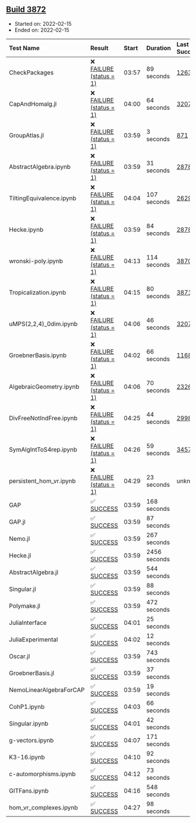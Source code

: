 ## [Build 3872](https://oscarci.mathematik.uni-kl.de/job/oscar-stable/3872/)

* Started on: 2022-02-15
* Ended on: 2022-02-15

| Test Name    | Result | Start | Duration | Last Success | First Failure |
|:-------------|:-------|:------|:---------|:-------------|:--------------|
| CheckPackages | ❌ [FAILURE (status = 1)](https://oscarci.mathematik.uni-kl.de/job/oscar-stable/3872/artifact/logs/build-3872/CheckPackages.log) | 03:57 | 89 seconds | [1263](https://oscarci.mathematik.uni-kl.de/job/oscar-stable/1263/) | [1264](https://oscarci.mathematik.uni-kl.de/job/oscar-stable/1264/) |
| CapAndHomalg.jl | ❌ [FAILURE (status = 1)](https://oscarci.mathematik.uni-kl.de/job/oscar-stable/3872/artifact/logs/build-3872/CapAndHomalg.jl.log) | 04:00 | 64 seconds | [3207](https://oscarci.mathematik.uni-kl.de/job/oscar-stable/3207/) | [3208](https://oscarci.mathematik.uni-kl.de/job/oscar-stable/3208/) |
| GroupAtlas.jl | ❌ [FAILURE (status = 1)](https://oscarci.mathematik.uni-kl.de/job/oscar-stable/3872/artifact/logs/build-3872/GroupAtlas.jl.log) | 03:59 | 3 seconds | [871](https://oscarci.mathematik.uni-kl.de/job/oscar-stable/871/) | [872](https://oscarci.mathematik.uni-kl.de/job/oscar-stable/872/) |
| AbstractAlgebra.ipynb | ❌ [FAILURE (status = 1)](https://oscarci.mathematik.uni-kl.de/job/oscar-stable/3872/artifact/logs/build-3872/AbstractAlgebra.ipynb.log) | 03:59 | 31 seconds | [2878](https://oscarci.mathematik.uni-kl.de/job/oscar-stable/2878/) | [2879](https://oscarci.mathematik.uni-kl.de/job/oscar-stable/2879/) |
| TiltingEquivalence.ipynb | ❌ [FAILURE (status = 1)](https://oscarci.mathematik.uni-kl.de/job/oscar-stable/3872/artifact/logs/build-3872/TiltingEquivalence.ipynb.log) | 04:04 | 107 seconds | [2629](https://oscarci.mathematik.uni-kl.de/job/oscar-stable/2629/) | [2630](https://oscarci.mathematik.uni-kl.de/job/oscar-stable/2630/) |
| Hecke.ipynb | ❌ [FAILURE (status = 1)](https://oscarci.mathematik.uni-kl.de/job/oscar-stable/3872/artifact/logs/build-3872/Hecke.ipynb.log) | 03:59 | 84 seconds | [2878](https://oscarci.mathematik.uni-kl.de/job/oscar-stable/2878/) | [2879](https://oscarci.mathematik.uni-kl.de/job/oscar-stable/2879/) |
| wronski-poly.ipynb | ❌ [FAILURE (status = 1)](https://oscarci.mathematik.uni-kl.de/job/oscar-stable/3872/artifact/logs/build-3872/wronski-poly.ipynb.log) | 04:13 | 114 seconds | [3870](https://oscarci.mathematik.uni-kl.de/job/oscar-stable/3870/) | [3871](https://oscarci.mathematik.uni-kl.de/job/oscar-stable/3871/) |
| Tropicalization.ipynb | ❌ [FAILURE (status = 1)](https://oscarci.mathematik.uni-kl.de/job/oscar-stable/3872/artifact/logs/build-3872/Tropicalization.ipynb.log) | 04:15 | 80 seconds | [3871](https://oscarci.mathematik.uni-kl.de/job/oscar-stable/3871/) | [3872](https://oscarci.mathematik.uni-kl.de/job/oscar-stable/3872/) |
| uMPS(2,2,4)_0dim.ipynb | ❌ [FAILURE (status = 1)](https://oscarci.mathematik.uni-kl.de/job/oscar-stable/3872/artifact/logs/build-3872/uMPS-2-2-4-_0dim.ipynb.log) | 04:06 | 46 seconds | [3207](https://oscarci.mathematik.uni-kl.de/job/oscar-stable/3207/) | [3208](https://oscarci.mathematik.uni-kl.de/job/oscar-stable/3208/) |
| GroebnerBasis.ipynb | ❌ [FAILURE (status = 1)](https://oscarci.mathematik.uni-kl.de/job/oscar-stable/3872/artifact/logs/build-3872/GroebnerBasis.ipynb.log) | 04:02 | 66 seconds | [1168](https://oscarci.mathematik.uni-kl.de/job/oscar-stable/1168/) | [1169](https://oscarci.mathematik.uni-kl.de/job/oscar-stable/1169/) |
| AlgebraicGeometry.ipynb | ❌ [FAILURE (status = 1)](https://oscarci.mathematik.uni-kl.de/job/oscar-stable/3872/artifact/logs/build-3872/AlgebraicGeometry.ipynb.log) | 04:06 | 70 seconds | [2326](https://oscarci.mathematik.uni-kl.de/job/oscar-stable/2326/) | [2327](https://oscarci.mathematik.uni-kl.de/job/oscar-stable/2327/) |
| DivFreeNotIndFree.ipynb | ❌ [FAILURE (status = 1)](https://oscarci.mathematik.uni-kl.de/job/oscar-stable/3872/artifact/logs/build-3872/DivFreeNotIndFree.ipynb.log) | 04:25 | 44 seconds | [2998](https://oscarci.mathematik.uni-kl.de/job/oscar-stable/2998/) | [2999](https://oscarci.mathematik.uni-kl.de/job/oscar-stable/2999/) |
| SymAlgIntToS4rep.ipynb | ❌ [FAILURE (status = 1)](https://oscarci.mathematik.uni-kl.de/job/oscar-stable/3872/artifact/logs/build-3872/SymAlgIntToS4rep.ipynb.log) | 04:26 | 59 seconds | [3457](https://oscarci.mathematik.uni-kl.de/job/oscar-stable/3457/) | [3458](https://oscarci.mathematik.uni-kl.de/job/oscar-stable/3458/) |
| persistent_hom_vr.ipynb | ❌ [FAILURE (status = 1)](https://oscarci.mathematik.uni-kl.de/job/oscar-stable/3872/artifact/logs/build-3872/persistent_hom_vr.ipynb.log) | 04:29 | 23 seconds | unknown | unknown |
| GAP | ✅ [SUCCESS](https://oscarci.mathematik.uni-kl.de/job/oscar-stable/3872/artifact/logs/build-3872/GAP.log) | 03:59 | 168 seconds |  |  |
| GAP.jl | ✅ [SUCCESS](https://oscarci.mathematik.uni-kl.de/job/oscar-stable/3872/artifact/logs/build-3872/GAP.jl.log) | 03:59 | 87 seconds |  |  |
| Nemo.jl | ✅ [SUCCESS](https://oscarci.mathematik.uni-kl.de/job/oscar-stable/3872/artifact/logs/build-3872/Nemo.jl.log) | 03:59 | 267 seconds |  |  |
| Hecke.jl | ✅ [SUCCESS](https://oscarci.mathematik.uni-kl.de/job/oscar-stable/3872/artifact/logs/build-3872/Hecke.jl.log) | 03:59 | 2456 seconds |  |  |
| AbstractAlgebra.jl | ✅ [SUCCESS](https://oscarci.mathematik.uni-kl.de/job/oscar-stable/3872/artifact/logs/build-3872/AbstractAlgebra.jl.log) | 03:59 | 544 seconds |  |  |
| Singular.jl | ✅ [SUCCESS](https://oscarci.mathematik.uni-kl.de/job/oscar-stable/3872/artifact/logs/build-3872/Singular.jl.log) | 03:59 | 88 seconds |  |  |
| Polymake.jl | ✅ [SUCCESS](https://oscarci.mathematik.uni-kl.de/job/oscar-stable/3872/artifact/logs/build-3872/Polymake.jl.log) | 03:59 | 472 seconds |  |  |
| JuliaInterface | ✅ [SUCCESS](https://oscarci.mathematik.uni-kl.de/job/oscar-stable/3872/artifact/logs/build-3872/JuliaInterface.log) | 04:01 | 25 seconds |  |  |
| JuliaExperimental | ✅ [SUCCESS](https://oscarci.mathematik.uni-kl.de/job/oscar-stable/3872/artifact/logs/build-3872/JuliaExperimental.log) | 04:02 | 12 seconds |  |  |
| Oscar.jl | ✅ [SUCCESS](https://oscarci.mathematik.uni-kl.de/job/oscar-stable/3872/artifact/logs/build-3872/Oscar.jl.log) | 03:59 | 743 seconds |  |  |
| GroebnerBasis.jl | ✅ [SUCCESS](https://oscarci.mathematik.uni-kl.de/job/oscar-stable/3872/artifact/logs/build-3872/GroebnerBasis.jl.log) | 03:59 | 37 seconds |  |  |
| NemoLinearAlgebraForCAP | ✅ [SUCCESS](https://oscarci.mathematik.uni-kl.de/job/oscar-stable/3872/artifact/logs/build-3872/NemoLinearAlgebraForCAP.log) | 03:59 | 19 seconds |  |  |
| CohP1.ipynb | ✅ [SUCCESS](https://oscarci.mathematik.uni-kl.de/job/oscar-stable/3872/artifact/logs/build-3872/CohP1.ipynb.log) | 04:03 | 66 seconds |  |  |
| Singular.ipynb | ✅ [SUCCESS](https://oscarci.mathematik.uni-kl.de/job/oscar-stable/3872/artifact/logs/build-3872/Singular.ipynb.log) | 04:01 | 42 seconds |  |  |
| g-vectors.ipynb | ✅ [SUCCESS](https://oscarci.mathematik.uni-kl.de/job/oscar-stable/3872/artifact/logs/build-3872/g-vectors.ipynb.log) | 04:07 | 171 seconds |  |  |
| K3-16.ipynb | ✅ [SUCCESS](https://oscarci.mathematik.uni-kl.de/job/oscar-stable/3872/artifact/logs/build-3872/K3-16.ipynb.log) | 04:10 | 92 seconds |  |  |
| c-automorphisms.ipynb | ✅ [SUCCESS](https://oscarci.mathematik.uni-kl.de/job/oscar-stable/3872/artifact/logs/build-3872/c-automorphisms.ipynb.log) | 04:12 | 73 seconds |  |  |
| GITFans.ipynb | ✅ [SUCCESS](https://oscarci.mathematik.uni-kl.de/job/oscar-stable/3872/artifact/logs/build-3872/GITFans.ipynb.log) | 04:16 | 548 seconds |  |  |
| hom_vr_complexes.ipynb | ✅ [SUCCESS](https://oscarci.mathematik.uni-kl.de/job/oscar-stable/3872/artifact/logs/build-3872/hom_vr_complexes.ipynb.log) | 04:27 | 98 seconds |  |  |
